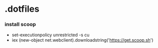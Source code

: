 # .dotfiles

### install scoop
- set-executionpolicy unrestricted -s cu
- iex (new-object net.webclient).downloadstring('https://get.scoop.sh')
